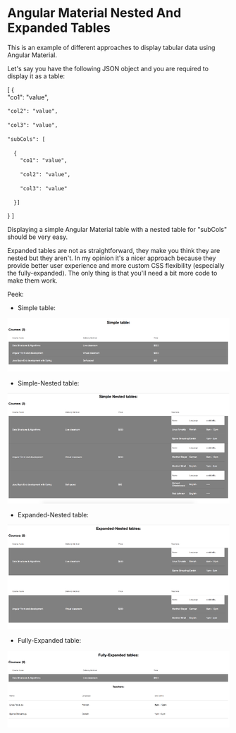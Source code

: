 # Angular Material Nested And Expanded Tables

This is an example of different approaches to display tabular data using Angular Material.

Let's say you have the following JSON object and you are required to display it as a table:

[ {  
    "co1": "value",

    "col2": "value",

    "col3": "value",

    "subCols": [

      {
        "co1": "value",

        "col2": "value",

        "col3": "value"

      }]
      
} ]

Displaying a simple Angular Material table with a nested table for "subCols" should be very easy.

Expanded tables are not as straightforward, they make you think they are nested but they aren't. In my opinion it's a nicer approach because they provide better user experience and more custom CSS flexibility (especially the fully-expanded). The only thing is that you'll need a bit more code to make them work.

Peek:

- Simple table: 

![Alt text](simple-table.png?raw=true "Simple Table Angular 5 Material")

- Simple-Nested table: 

![Alt text](simple-nested-table.png?raw=true "Simple-Nested Table Angular 5 Material")

- Expanded-Nested table: 

![Alt text](expanded-nested-table.png?raw=true "Expanded-Nested Table Angular 5 Material")

- Fully-Expanded table: 

![Alt text](fully-expanded-table.png?raw=true "Fully-Nested Table Angular 5 Material")
